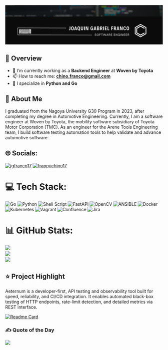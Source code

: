 <img src="banner.png" alt="banner" />  

## 👋 Overview

- 🔭 I’m currently working as a **Backend Engineer** at **Woven by Toyota**  
- 📫 How to reach me: **chino.franco@gmail.com**
- 🔧 I specialize in **Python and Go**

## 🔎 About Me

I graduated from the Nagoya University G30 Program in 2023, after completing my degree in Automotive Engineering. Currently, I am a software engineer
at Woven by Toyota, the mobility software subsidiary of Toyota Motor Corporation (TMC). As an engineer for the Arene Tools Engineering team, I build
software testing automation tools to help validate and advance automotive software.

## 🌐 Socials:

<p align="left">
<a href="https://linkedin.com/in/jgfranco17" target="blank"><img align="center" src="https://raw.githubusercontent.com/rahuldkjain/github-profile-readme-generator/master/src/images/icons/Social/linked-in-alt.svg" alt="jgfranco17" height="30" width="40" /></a>
<a href="https://instagram.com/frappuchino17" target="blank"><img align="center" src="https://raw.githubusercontent.com/rahuldkjain/github-profile-readme-generator/master/src/images/icons/Social/instagram.svg" alt="frappuchino17" height="30" width="40" /></a>
</p>

# 💻 Tech Stack:

![Go](https://img.shields.io/badge/go-%2300ADD8.svg?style=for-the-badge&logo=go&logoColor=white) ![Python](https://img.shields.io/badge/python-3670A0?style=for-the-badge&logo=python&logoColor=ffdd54) ![Shell Script](https://img.shields.io/badge/shell_script-%23121011.svg?style=for-the-badge&logo=gnu-bash&logoColor=white) ![FastAPI](https://img.shields.io/badge/FastAPI-005571?style=for-the-badge&logo=fastapi) ![OpenCV](https://img.shields.io/badge/opencv-%23white.svg?style=for-the-badge&logo=opencv&logoColor=white) ![ANSIBLE](https://img.shields.io/badge/ansible-%231A1918.svg?style=for-the-badge&logo=ansible&logoColor=white) ![Docker](https://img.shields.io/badge/docker-%230db7ed.svg?style=for-the-badge&logo=docker&logoColor=white) ![Kubernetes](https://img.shields.io/badge/kubernetes-%23326ce5.svg?style=for-the-badge&logo=kubernetes&logoColor=white) ![Vagrant](https://img.shields.io/badge/vagrant-%231563FF.svg?style=for-the-badge&logo=vagrant&logoColor=white) ![Confluence](https://img.shields.io/badge/confluence-%23172BF4.svg?style=for-the-badge&logo=confluence&logoColor=white) ![Jira](https://img.shields.io/badge/jira-%230A0FFF.svg?style=for-the-badge&logo=jira&logoColor=white)

# 📊 GitHub Stats:

![](https://github-readme-stats.vercel.app/api?username=jgfranco17&theme=dark&hide_border=false&include_all_commits=false&count_private=false)<br/>
![](https://github-readme-streak-stats.herokuapp.com/?user=jgfranco17&theme=dark&hide_border=false)<br/>
![](https://github-readme-stats.vercel.app/api/top-langs/?username=jgfranco17&theme=dark&hide_border=false&include_all_commits=false&count_private=false&layout=compact)

## ⭐ Project Highlight

Aeternum is a developer-first, API testing and observability tool built for speed, reliability, and CI/CD integration.
It enables automated black-box testing of HTTP endpoints, rate-limit detection, and detailed metrics via REST interface.

[![Readme Card](https://github-readme-stats.vercel.app/api/pin/?username=jgfranco17&repo=aeternum&theme=dark)](https://github.com/jgfranco17/fizzbuzz-api)

### ✍️ Quote of the Day

![](https://quotes-github-readme.vercel.app/api?type=horizontal&theme=dark)
